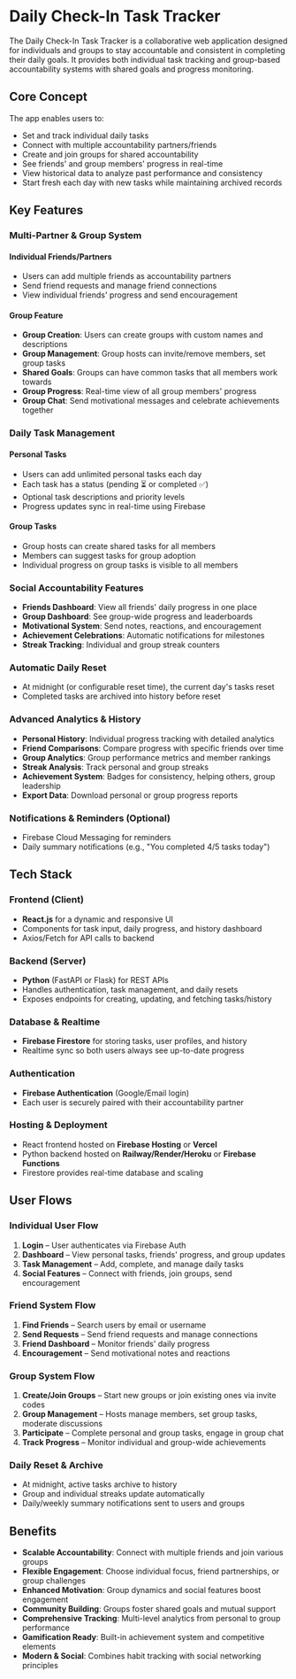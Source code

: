 # Daily Check-In Task Tracker

The Daily Check-In Task Tracker is a collaborative web application designed for individuals and groups to stay accountable and consistent in completing their daily goals. It provides both individual task tracking and group-based accountability systems with shared goals and progress monitoring.

## Core Concept

The app enables users to:

- Set and track individual daily tasks
- Connect with multiple accountability partners/friends
- Create and join groups for shared accountability
- See friends' and group members' progress in real-time
- View historical data to analyze past performance and consistency
- Start fresh each day with new tasks while maintaining archived records

## Key Features

### Multi-Partner & Group System

#### Individual Friends/Partners
- Users can add multiple friends as accountability partners
- Send friend requests and manage friend connections
- View individual friends' progress and send encouragement

#### Group Feature
- **Group Creation**: Users can create groups with custom names and descriptions
- **Group Management**: Group hosts can invite/remove members, set group tasks
- **Shared Goals**: Groups can have common tasks that all members work towards
- **Group Progress**: Real-time view of all group members' progress
- **Group Chat**: Send motivational messages and celebrate achievements together

### Daily Task Management

#### Personal Tasks
- Users can add unlimited personal tasks each day
- Each task has a status (pending ⏳ or completed ✅)
- Optional task descriptions and priority levels
- Progress updates sync in real-time using Firebase

#### Group Tasks
- Group hosts can create shared tasks for all members
- Members can suggest tasks for group adoption
- Individual progress on group tasks is visible to all members

### Social Accountability Features

- **Friends Dashboard**: View all friends' daily progress in one place
- **Group Dashboard**: See group-wide progress and leaderboards
- **Motivational System**: Send notes, reactions, and encouragement
- **Achievement Celebrations**: Automatic notifications for milestones
- **Streak Tracking**: Individual and group streak counters

### Automatic Daily Reset

- At midnight (or configurable reset time), the current day's tasks reset
- Completed tasks are archived into history before reset

### Advanced Analytics & History

- **Personal History**: Individual progress tracking with detailed analytics
- **Friend Comparisons**: Compare progress with specific friends over time
- **Group Analytics**: Group performance metrics and member rankings
- **Streak Analysis**: Track personal and group streaks
- **Achievement System**: Badges for consistency, helping others, group leadership
- **Export Data**: Download personal or group progress reports

### Notifications & Reminders (Optional)

- Firebase Cloud Messaging for reminders
- Daily summary notifications (e.g., "You completed 4/5 tasks today")

## Tech Stack

### Frontend (Client)

- **React.js** for a dynamic and responsive UI
- Components for task input, daily progress, and history dashboard
- Axios/Fetch for API calls to backend

### Backend (Server)

- **Python** (FastAPI or Flask) for REST APIs
- Handles authentication, task management, and daily resets
- Exposes endpoints for creating, updating, and fetching tasks/history

### Database & Realtime

- **Firebase Firestore** for storing tasks, user profiles, and history
- Realtime sync so both users always see up-to-date progress

### Authentication

- **Firebase Authentication** (Google/Email login)
- Each user is securely paired with their accountability partner

### Hosting & Deployment

- React frontend hosted on **Firebase Hosting** or **Vercel**
- Python backend hosted on **Railway/Render/Heroku** or **Firebase Functions**
- Firestore provides real-time database and scaling

## User Flows

### Individual User Flow
1. **Login** – User authenticates via Firebase Auth
2. **Dashboard** – View personal tasks, friends' progress, and group updates
3. **Task Management** – Add, complete, and manage daily tasks
4. **Social Features** – Connect with friends, join groups, send encouragement

### Friend System Flow
1. **Find Friends** – Search users by email or username
2. **Send Requests** – Send friend requests and manage connections
3. **Friend Dashboard** – Monitor friends' daily progress
4. **Encouragement** – Send motivational notes and reactions

### Group System Flow
1. **Create/Join Groups** – Start new groups or join existing ones via invite codes
2. **Group Management** – Hosts manage members, set group tasks, moderate discussions
3. **Participate** – Complete personal and group tasks, engage in group chat
4. **Track Progress** – Monitor individual and group-wide achievements

### Daily Reset & Archive
- At midnight, active tasks archive to history
- Group and individual streaks update automatically
- Daily/weekly summary notifications sent to users and groups

## Benefits

- **Scalable Accountability**: Connect with multiple friends and join various groups
- **Flexible Engagement**: Choose individual focus, friend partnerships, or group challenges
- **Enhanced Motivation**: Group dynamics and social features boost engagement
- **Community Building**: Groups foster shared goals and mutual support
- **Comprehensive Tracking**: Multi-level analytics from personal to group performance
- **Gamification Ready**: Built-in achievement system and competitive elements
- **Modern & Social**: Combines habit tracking with social networking principles